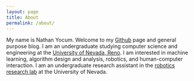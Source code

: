 ```yaml
---
layout: page
title: About
permalink: /about/
---
```


My name is Nathan Yocum. Welcome to my [Github][Github] page and general purpose blog. I am an undergraduate studying computer science and engineering at the [University of Nevada, Reno][cse].
I am interested in machine learning, algorithm design and analysis, robotics, and human-computer interaction. I am an undergraduate research assistant in the [robotics research lab][rrl] at the University of Nevada.

[Github]: http://github.com/NathanYocum
[cse]: http://cse.unr.edu
[rrl]: http://rrl.cse.unr.edu/en/